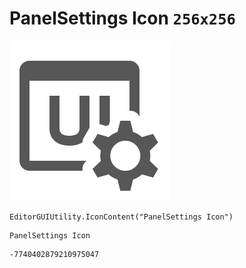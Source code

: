 # PanelSettings Icon `256x256`
<img src="/img/PanelSettings%20Icon.png" width=256 height=256>

``` CSharp
EditorGUIUtility.IconContent("PanelSettings Icon")
```
```
PanelSettings Icon
```
```
-7740402879210975047
```
